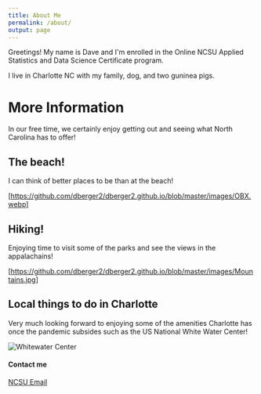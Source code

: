 ```yaml
---
title: About Me
permalink: /about/
output: page
---
```


Greetings!  My name is Dave and I'm enrolled in the Online NCSU Applied Statistics and Data Science Certificate program.

I live in Charlotte NC with my family, dog, and two guninea pigs.

# More Information 

In our free time, we certainly enjoy getting out and seeing what North Carolina has to offer!

## The beach!

I can think of better places to be than at the beach!

[https://github.com/dberger2/dberger2.github.io/blob/master/images/OBX.webp]

## Hiking!

Enjoying time to visit some of the parks and see the views in the appalachains!

[https://github.com/dberger2/dberger2.github.io/blob/master/images/Mountains.jpg]

## Local things to do in Charlotte

Very much looking forward to enjoying some of the amenities Charlotte has once the pandemic subsides such as the US National White Water Center!

![Whitewater Center]("https://github.com/dberger2/dberger2.github.io/blob/master/images/whitewater.jpg")

#### Contact me

[NCSU Email](dberger2@NCSU.edu)
